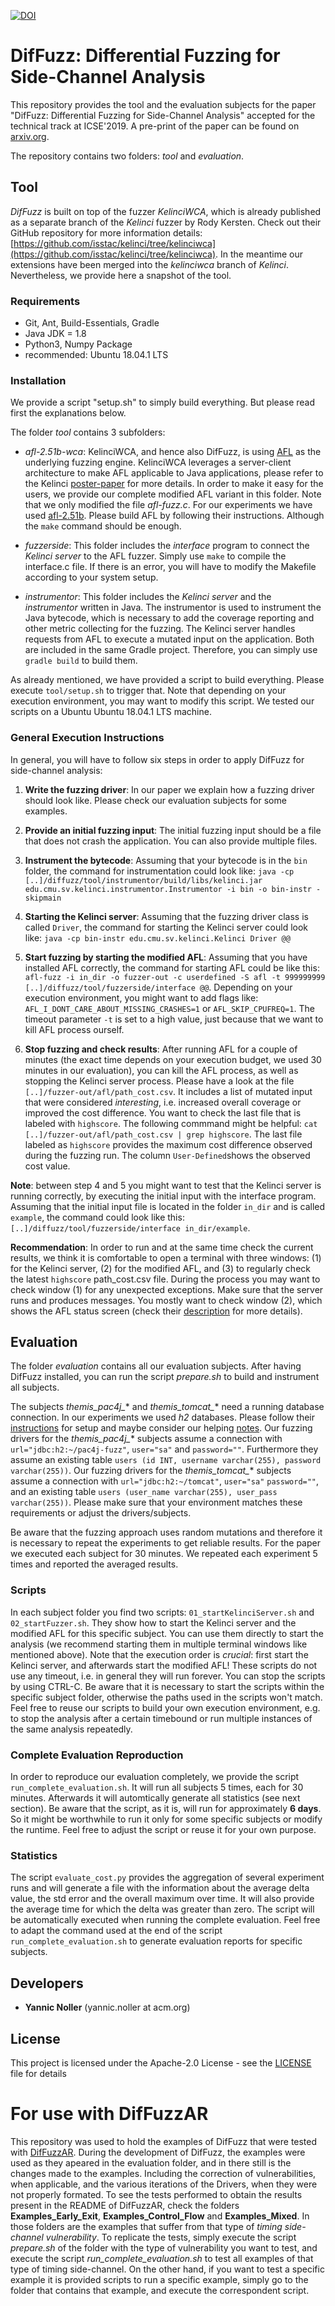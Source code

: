 [![DOI](https://zenodo.org/badge/157902250.svg)](https://zenodo.org/badge/latestdoi/157902250)
# DifFuzz: Differential Fuzzing for Side-Channel Analysis

This repository provides the tool and the evaluation subjects for the paper "DifFuzz: Differential Fuzzing for Side-Channel Analysis" accepted for the technical track at ICSE'2019. A pre-print of the paper can be found on [arxiv.org](https://arxiv.org/pdf/1811.07005.pdf).

The repository contains two folders: *tool* and *evaluation*.

## Tool
*DifFuzz* is built on top of the fuzzer *KelinciWCA*, which is already published as a separate branch of the *Kelinci* fuzzer by Rody Kersten. Check out their GitHub repository for more information details: [https://github.com/isstac/kelinci/tree/kelinciwca](https://github.com/isstac/kelinci/tree/kelinciwca). In the meantime our extensions have been merged into the *kelinciwca* branch of *Kelinci*. Nevertheless, we provide here a snapshot of the tool.

### Requirements
* Git, Ant, Build-Essentials, Gradle
* Java JDK = 1.8
* Python3, Numpy Package
* recommended: Ubuntu 18.04.1 LTS  

### Installation
We provide a script "setup.sh" to simply build everything. But please read first the explanations below. 

The folder *tool* contains 3 subfolders:

* *afl-2.51b-wca*: KelinciWCA, and hence also DifFuzz, is using [AFL](http://lcamtuf.coredump.cx/afl/) as the underlying fuzzing engine. KelinciWCA leverages a server-client architecture to make AFL applicable to Java applications, please refer to the Kelinci [poster-paper](https://dl.acm.org/citation.cfm?id=3138820) for more details. In order to make it easy for the users, we provide our complete modified AFL variant in this folder. Note that we only modified the file *afl-fuzz.c*. For our experiments we have used [afl-2.51b](http://lcamtuf.coredump.cx/afl/releases/?O=D). Please build AFL by following their instructions. Although the `make` command should be enough.

* *fuzzerside*: This folder includes the *interface* program to connect the *Kelinci server* to the AFL fuzzer. Simply use `make` to compile the interface.c file. If there is an error, you will have to modify the Makefile according to your system setup.

* *instrumentor*: This folder includes the *Kelinci server* and the *instrumentor* written in Java. The instrumentor is used to instrument the Java bytecode, which is necessary to add the coverage reporting and other metric collecting for the fuzzing. The Kelinci server handles requests from AFL to execute a mutated input on the application. Both are included in the same Gradle project. Therefore, you can simply use `gradle build` to build them.

As already mentioned, we have provided a script to build everything. Please execute `tool/setup.sh` to trigger that. Note that depending on your execution environment, you may want to modify this script. We tested our scripts on a Ubuntu Ubuntu 18.04.1 LTS machine.

### General Execution Instructions
In general, you will have to follow six steps in order to apply DifFuzz for side-channel analysis:

1. **Write the fuzzing driver**: In our paper we explain how a fuzzing driver should look like. Please check our evaluation subjects for some examples.

2. **Provide an initial fuzzing input**: The initial fuzzing input should be a file that does not crash the application. You can also provide multiple files.

3. **Instrument the bytecode**: Assuming that your bytecode is in the `bin` folder, the command for instrumentation could look like: `java -cp [..]/diffuzz/tool/instrumentor/build/libs/kelinci.jar edu.cmu.sv.kelinci.instrumentor.Instrumentor -i bin -o bin-instr -skipmain`

4. **Starting the Kelinci server**: Assuming that the fuzzing driver class is called `Driver`, the command for starting the Kelinci server could look like: `java -cp bin-instr edu.cmu.sv.kelinci.Kelinci Driver @@`

5. **Start fuzzing by starting the modified AFL**: Assuming that you have installed AFL correctly, the command for starting AFL could be like this: `afl-fuzz -i in_dir -o fuzzer-out -c userdefined -S afl -t 999999999 [..]/diffuzz/tool/fuzzerside/interface @@`.  Depending on your execution environment, you might want to add flags like: `AFL_I_DONT_CARE_ABOUT_MISSING_CRASHES=1` or `AFL_SKIP_CPUFREQ=1`. The timeout parameter `-t` is set to a high value, just because that we want to kill AFL process ourself.

6. **Stop fuzzing and check results**: After running AFL for a couple of minutes (the exact time depends on your execution budget, we used 30 minutes in our evaluation), you can kill the AFL process, as well as stopping the Kelinci server process. Please have a look at the file `[..]/fuzzer-out/afl/path_cost.csv`. It includes a list of mutated input that were considered *interesting*, i.e. increased overall coverage or improved the cost difference. You want to check the last file that is labeled with `highscore`. The following commmand might be helpful: `cat [..]/fuzzer-out/afl/path_cost.csv | grep highscore`. The last file labeled as `highscore` provides the maximum cost difference observed during the fuzzing run. The column `User-Defined`shows the observed cost value.

**Note**: between step 4 and 5 you might want to test that the Kelinci server is running correctly, by executing the initial input with the interface program. Assuming that the initial input file is located in the folder `in_dir` and is called `example`, the command could look like this: `[..]/diffuzz/tool/fuzzerside/interface in_dir/example`.

**Recommendation**: In order to run and at the same time check the current results, we think it is comfortable to open a terminal with three windows: (1) for the Kelinci server, (2) for the modified AFL, and (3) to regularly check the latest `highscore` path_cost.csv file. During the process you may want to check window (1) for any unexpected exceptions. Make sure that the server runs and produces messages. You mostly want to check window (2), which shows the AFL status screen (check their [description](http://lcamtuf.coredump.cx/afl/status_screen.txt) for more details).

## Evaluation
The folder *evaluation* contains all our evaluation subjects. After having DifFuzz installed, you can run the script *prepare.sh* to build and instrument all subjects.

The subjects *themis_pac4j_** and *themis_tomcat_** need a running database connection. In our experiments we used *h2* databases. Please follow their [instructions](https://www.h2database.com/html/main.html) for setup and maybe consider our helping [notes](evaluation/database_resources/database_notes.txt). Our fuzzing drivers for the *themis_pac4j_** subjects assume a connection with `url="jdbc:h2:~/pac4j-fuzz"`, `user="sa"` and `password=""`. Furthermore they assume an existing table `users (id INT, username varchar(255), password varchar(255))`. Our fuzzing drivers for the *themis_tomcat_** subjects assume a connection with `url="jdbc:h2:~/tomcat"`, `user="sa"` `password=""`, and an existing table `users (user_name varchar(255), user_pass varchar(255))`. Please make sure that your environment matches these requirements or adjust the drivers/subjects.

Be aware that the fuzzing approach uses random mutations and therefore it is necessary to repeat the experiments to get reliable results. For the paper we executed each subject for 30 minutes. We repeated each experiment 5 times and reported the averaged results.

### Scripts
In each subject folder you find two scripts: `01_startKelinciServer.sh` and `02_startFuzzer.sh`. They show how to start the Kelinci server and the modified AFL for this specific subject. You can use them directly to start the analysis (we recommend starting them in multiple terminal windows like mentioned above). Note that the execution order is *crucial*: first start the Kelinci server, and afterwards start the modified AFL! These scripts do not use any timeout, i.e. in general they will run forever. You can stop the scripts by using CTRL-C. Be aware that it is necessary to start the scripts within the specific subject folder, otherwise the paths used in the scripts won't match. Feel free to reuse our scripts to build your own execution environment, e.g. to stop the analysis after a certain timebound or run multiple instances of the same analysis repeatedly.

### Complete Evaluation Reproduction
In order to reproduce our evaluation completely, we provide the script `run_complete_evaluation.sh`. It will run all subjects 5 times, each for 30 minutes. Afterwards it will automtically generate all statistics (see next section). Be aware that the script, as it is, will run for approximately **6 days**. So it might be worthwhile to run it only for some specific subjects or modify the runtime. Feel free to adjust the script or reuse it for your own purpose.

### Statistics
The script `evaluate_cost.py` provides the aggregation of several experiment runs and will generate a file with the information about the average delta value, the std error and the overall maximum over time. It will also provide the average time for which the delta was greater than zero. The script will be automatically executed when running the complete evaluation. Feel free to adapt the command used at the end of the script `run_complete_evaluation.sh` to generate evaluation reports for specific subjects.

## Developers

* **Yannic Noller** (yannic.noller at acm.org)


## License
This project is licensed under the Apache-2.0 License - see the [LICENSE](LICENSE) file for details

# For use with DifFuzzAR
This repository was used to hold the examples of DifFuzz that were tested with [DifFuzzAR](https://github.com/RuiDTLima/DifFuzzAR). During the development of DifFuzz, the examples were used as they apeared in the evaluation folder, and in there still is the changes made to the examples. Including the correction of vulnerabilities, when applicable, and the various iterations of the Drivers, when they were not properly formated. To see the tests performed to obtain the results present in the README of DifFuzzAR, check the folders **Examples_Early_Exit**, **Examples_Control_Flow** and **Examples_Mixed**. In those folders are the examples that suffer from that type of *timing side-channel vulnerability*. To replicate the tests, simply execute the script *prepare.sh* of the folder with the type of vulnerability you want to test, and execute the script *run_complete_evaluation.sh* to test all examples of that type of timing side-channel. On the other hand, if you want to test a specific example it is provided scripts to run a specific example, simply go to the folder that contains that example, and execute the correspondent script.
